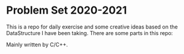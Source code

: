 # Problem Set 2020-2021
This is a repo for daily exercise and some creative ideas based on the DataStructure I have been taking. There are some parts in this repo:

Mainly written by C/C++.
